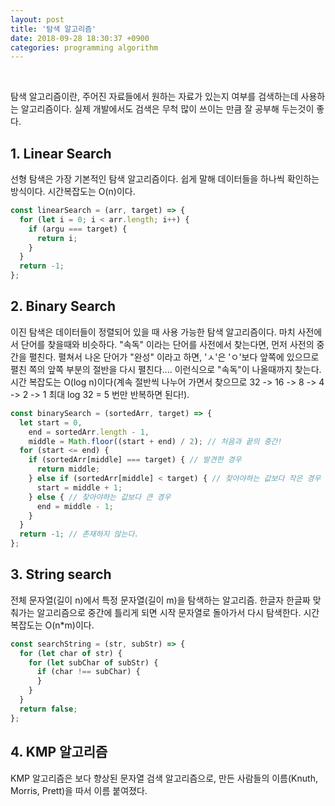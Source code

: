 ```yaml
---
layout: post
title: '탐색 알고리즘'
date: 2018-09-28 18:30:37 +0900
categories: programming algorithm
---
```


<br>

탐색 알고리즘이란, 주어진 자료들에서 원하는 자료가 있는지 여부를 검색하는데 사용하는 알고리즘이다. 실제 개발에서도 검색은 무척 많이 쓰이는 만큼 잘 공부해 두는것이 좋다.<br>

## 1. Linear Search

선형 탐색은 가장 기본적인 탐색 알고리즘이다. 쉽게 말해 데이터들을 하나씩 확인하는 방식이다. 시간복잡도는 O(n)이다.

```javascript
const linearSearch = (arr, target) => {
  for (let i = 0; i < arr.length; i++) {
    if (argu === target) {
      return i;
    }
  }
  return -1;
};
```

## 2. Binary Search

이진 탐색은 데이터들이 정렬되어 있을 때 사용 가능한 탐색 알고리즘이다. 마치 사전에서 단어를 찾을때와 비슷하다. "속독" 이라는 단어를 사전에서 찾는다면, 먼저 사전의 중간을 펼친다. 펼쳐서 나온 단어가 "완성" 이라고 하면, 'ㅅ'은 'ㅇ'보다 앞쪽에 있으므로 펼친 쪽의 앞쪽 부분의 절반을 다시 펼친다.... 이런식으로 "속독"이 나올때까지 찾는다. <br>
시간 복잡도는 O(log n)이다(계속 절반씩 나누어 가면서 찾으므로 32 -> 16 -> 8 -> 4 -> 2 -> 1 최대 log 32 = 5 번만 반복하면 된다!).

```javascript
const binarySearch = (sortedArr, target) => {
  let start = 0,
    end = sortedArr.length - 1,
    middle = Math.floor((start + end) / 2); // 처음과 끝의 중간!
  for (start <= end) {
    if (sortedArr[middle] === target) { // 발견한 경우
      return middle;
    } else if (sortedArr[middle] < target) { // 찾아야하는 값보다 작은 경우
      start = middle + 1;
    } else { // 찾아야하는 값보다 큰 경우
      end = middle - 1;
    }
  }
  return -1; // 존재하지 않는다.
};
```

## 3. String search

전체 문자열(길이 n)에서 특정 문자열(길이 m)을 탐색하는 알고리즘. 한글자 한글짜 맞춰가는 알고리즘으로 중간에 틀리게 되면 시작 문자열로 돌아가서 다시 탐색한다. 시간 복잡도는 O(n\*m)이다.

```javascript
const searchString = (str, subStr) => {
  for (let char of str) {
    for (let subChar of subStr) {
      if (char !== subChar) {
      }
    }
  }
  return false;
};
```

## 4. KMP 알고리즘

KMP 알고리즘은 보다 향상된 문자열 검색 알고리즘으로, 만든 사람들의 이름(Knuth, Morris, Prett)을 따서 이름 붙여졌다.
